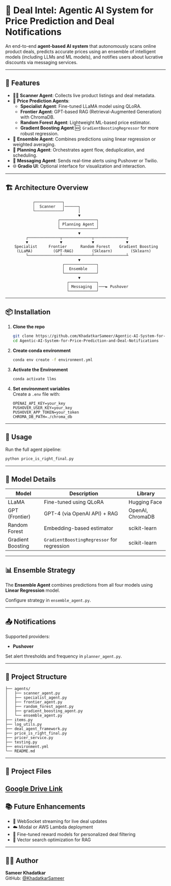 # 🧠 Deal Intel: Agentic AI System for Price Prediction and Deal Notifications

An end-to-end **agent-based AI system** that autonomously scans online product deals, predicts accurate prices using an ensemble of intelligent models (including LLMs and ML models), and notifies users about lucrative discounts via messaging services.

---

## 🚀 Features

- 🕵️‍♂️ **Scanner Agent**: Collects live product listings and deal metadata.
- 🧠 **Price Prediction Agents**:
  - **Specialist Agent**: Fine-tuned LLaMA model using QLoRA.
  - **Frontier Agent**: GPT‑based RAG (Retrieval-Augmented Generation) with ChromaDB.
  - **Random Forest Agent**: Lightweight ML-based price estimator.
  - **Gradient Boosting Agent** 🆕: `GradientBoostingRegressor` for more robust regression.
- 🧮 **Ensemble Agent**: Combines predictions using linear regression or weighted averaging.
- 📡 **Planning Agent**: Orchestrates agent flow, deduplication, and scheduling.
- 🔔 **Messaging Agent**: Sends real-time alerts using Pushover or Twilio.
- 🌐 **Gradio UI**: Optional interface for visualization and interaction.

---

## 🏗️ Architecture Overview

```plaintext
            ┌────────────┐
            │  Scanner   │──────┐
            └────────────┘      │
                                ▼
                       ┌────────────────┐
                       │ Planning Agent │
                       └────────────────┘
                                ▼
         ┌──────────────┬─────────────┬──────────────┬
         ▼              ▼             ▼              ▼
    Specialist     Frontier      Random Forest    Gradient Boosting
     (LLaMA)         (GPT‑RAG)        (Sklearn)        (Sklearn)
         └──────────────┴─────────────┴──────────────┴
                                ▼
                         ┌──────────────┐
                         │  Ensemble    │
                         └──────────────┘
                                ▼
                           ┌────────────┐
                           │ Messaging  │───► Pushover
                           └────────────┘
```

---

## 📦 Installation

1. **Clone the repo**  
   ```bash
   git clone https://github.com/KhadatkarSameer/Agentic-AI-System-for-Price-Prediction-and-Deal-Notifications.git
   cd Agentic-AI-System-for-Price-Prediction-and-Deal-Notifications
   ```

2. **Create conda environment**  
   ```bash
   conda env create -f environment.yml
   ```

3. **Activate the Environment**  
   ```bash
   conda activate llms
   ```

4. **Set environment variables**  
   Create a `.env` file with:
   ```env
   OPENAI_API_KEY=your_key
   PUSHOVER_USER_KEY=your_key
   PUSHOVER_APP_TOKEN=your_token
   CHROMA_DB_PATH=./chroma_db
   ```

---

## 🤖 Usage

Run the full agent pipeline:

```bash
python price_is_right_final.py
```

---

## 🧪 Model Details

| Model               | Description                                 | Library          |
|--------------------|---------------------------------------------|------------------|
| LLaMA              | Fine-tuned using QLoRA                      | Hugging Face     |
| GPT (Frontier)     | GPT-4 (via OpenAI API) + RAG                | OpenAI, ChromaDB |
| Random Forest      | Embedding-based estimator                   | scikit-learn     |
| Gradient Boosting  | `GradientBoostingRegressor` for regression  | scikit-learn     |

---

## 📊 Ensemble Strategy

The **Ensemble Agent** combines predictions from all four models using **Linear Regression** model.

Configure strategy in `ensemble_agent.py`.

---

## 📤 Notifications

Supported providers:
- **Pushover**

Set alert thresholds and frequency in `planner_agent.py`.

---

## 📁 Project Structure

```
├── agents/
│   ├── scanner_agent.py
│   ├── specialist_agent.py
│   ├── frontier_agent.py
│   ├── random_forest_agent.py
│   ├── gradient_boosting_agent.py
│   └── ensemble_agent.py
├── items.py
├── log_utils.py
├── deal_agent_framework.py
├── price_is_right_final.py
├── pricer_service.py
├── testing.py
├── environment.yml
└── README.md
```

---
## 📁 Project Files
[Google Drive Link](https://drive.google.com/drive/folders/1U5jDbqdbwjM2Rf-GmmT_wnB-Hs_cB-QA?usp=drive_link)
---

## 📚 Future Enhancements

- 🧵 WebSocket streaming for live deal updates
- ☁️ Modal or AWS Lambda deployment
- 🧠 Fine-tuned reward models for personalized deal filtering
- 🧩 Vector search optimization for RAG

---

## 👨‍💻 Author

**Sameer Khadatkar**  
GitHub: [@KhadatkarSameer](https://github.com/KhadatkarSameer)

